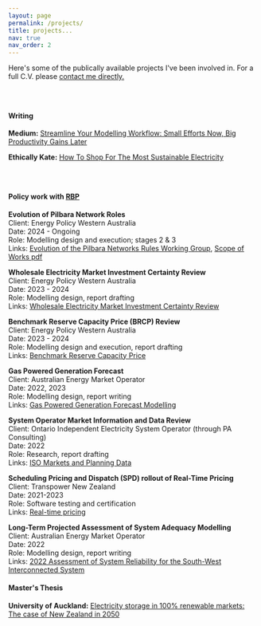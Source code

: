 ```yaml
---
layout: page
permalink: /projects/
title: projects...
nav: true
nav_order: 2
---
```


Here's some of the publically available projects I've been involved in. For a full C.V. please [contact me directly.](mailto:isaacgumbrell+inquiries@gmail.com)
<br style="line-height:3;">
<br style="line-height:3;">

#### Writing
**Medium:** [Streamline Your Modelling Workflow: Small Efforts Now, Big Productivity Gains Later](https://medium.com/@isaacgumbrell/streamline-your-modelling-workflow-small-efforts-now-big-productivity-gains-later-8b4afc47292a)


**Ethically Kate:** [How To Shop For The Most Sustainable Electricity](https://ethicallykate.com/blog/2021/9/7/how-to-shop-for-the-most-sustainable-electricity)<br style="line-height:5;">
<br style="line-height:3;">


#### Policy work with [RBP](https://rbp.consulting/)
**Evolution of Pilbara Network Roles**<br style="line-height:1;">
Client: Energy Policy Western Australia<br style="line-height:1;">
Date: 2024 - Ongoing<br style="line-height:1;">
Role: Modelling design and execution; stages 2 & 3<br style="line-height:1;">
Links: [Evolution of the Pilbara Networks Rules Working Group](https://www.wa.gov.au/government/document-collections/evolution-of-the-pilbara-networks-rules-working-group#meeting-materials), [Scope of Works pdf](https://www.wa.gov.au/system/files/2024-03/evolution_of_the_pilbara_network_rules-scope_of_works.pdf)

**Wholesale Electricity Market Investment Certainty Review**<br style="line-height:1;">
Client: Energy Policy Western Australia<br style="line-height:1;">
Date: 2023 - 2024<br style="line-height:1;">
Role: Modelling design, report drafting<br style="line-height:1;">
Links: [Wholesale Electricity Market Investment Certainty Review](https://www.wa.gov.au/government/document-collections/wholesale-electricity-market-investment-certainty-review)

**Benchmark Reserve Capacity Price (BRCP) Review**<br style="line-height:1;">
Client: Energy Policy Western Australia<br style="line-height:1;">
Date: 2023 - 2024<br style="line-height:1;">
Role: Modelling design and execution, report drafting<br style="line-height:1;">
Links: [Benchmark Reserve Capacity Price](https://www.erawa.com.au/electricity/wholesale-electricity-market/benchmark-reserve-capacity-price-review-working-group) 

**Gas Powered Generation Forecast**<br style="line-height:1;">
Client: Australian Energy Market Operator<br style="line-height:1;">
Date: 2022, 2023<br style="line-height:1;">
Role: Modelling design, report writing<br style="line-height:1;">
Links: [Gas Powered Generation Forecast Modelling](https://aemo.com.au/-/media/files/gas/national_planning_and_forecasting/wa_gsoo/2023/rbp---gas-powered-generation-forecast-modelling-to-2033.pdf?la=en) 

**System Operator Market Information and Data Review**<br style="line-height:1;">
Client: Ontario Independent Electricity System Operator (through PA Consulting) <br style="line-height:1;">
Date: 2022<br style="line-height:1;">
Role: Research, report drafting<br style="line-height:1;">
Links: [ISO Markets and Planning Data](https://www.ieso.ca/-/media/Files/IESO/Document-Library/corporate/applications/PA-IESO-Markets-and-Planning-Data-JR-Report-20230623.ashx) 

**Scheduling Pricing and Dispatch (SPD) rollout of Real-Time Pricing**<br style="line-height:1;">
Client: Transpower New Zealand<br style="line-height:1;">
Date: 2021-2023<br style="line-height:1;">
Role: Software testing and certification<br style="line-height:1;">
Links: [Real-time pricing](https://www.transpower.co.nz/projects/real-time-pricing#:~:text=The%20final%20phase%20of%20the,the%20Electricity%20Authority%20and%20NZX.)

**Long-Term Projected Assessment of System Adequacy Modelling**<br style="line-height:1;">
Client: Australian Energy Market Operator<br style="line-height:1;">
Date: 2022<br style="line-height:1;">
Role: Modelling design, report writing<br style="line-height:1;">
Links: [2022 Assessment of System Reliability for the South-West Interconnected System](https://aemo.com.au/-/media/files/electricity/wem/planning_and_forecasting/esoo/2022/2022-aemo-reliability-assessment---rbp.pdf?la=en) 


#### Master's Thesis
**University of Auckland:** [Electricity storage in 100% renewable markets: The case of New Zealand in 2050](https://www.researchgate.net/publication/385938648_Electricity_storage_in_100_renewable_markets_The_case_of_New_Zealand_in_2050#fullTextFileContent)